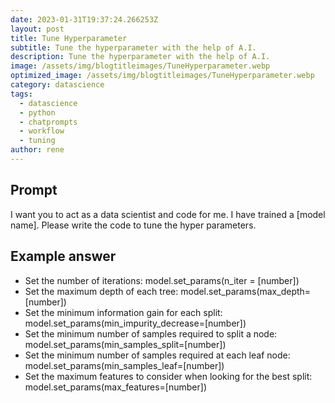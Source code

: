 ```yaml
---
date: 2023-01-31T19:37:24.266253Z
layout: post
title: Tune Hyperparameter
subtitle: Tune the hyperparameter with the help of A.I.
description: Tune the hyperparameter with the help of A.I.
image: /assets/img/blogtitleimages/TuneHyperparameter.webp
optimized_image: /assets/img/blogtitleimages/TuneHyperparameter.webp
category: datascience
tags:
  - datascience
  - python
  - chatprompts
  - workflow
  - tuning
author: rene
---
```


## Prompt

  <div class='promptinnerdivtop'>
    <div class='prompttextdiv'>
    <p>I want you to act as a data scientist and code for me. I have trained a [model name]. Please write the code to tune the hyper parameters.</p>
    </div>
  </div>


## Example answer
  <div class='promptinnerdivbottom' >
    <div class='prompttextdiv'>
    <p>

<ul>
  <li>Set the number of iterations: model.set_params(n_iter = [number])</li>
  <li>Set the maximum depth of each tree: model.set_params(max_depth=[number])</li>
  <li>Set the minimum information gain for each split: model.set_params(min_impurity_decrease=[number])</li>
  <li>Set the minimum number of samples required to split a node: model.set_params(min_samples_split=[number])</li>
  <li>Set the minimum number of samples required at each leaf node: model.set_params(min_samples_leaf=[number])</li>
  <li>Set the maximum features to consider when looking for the best split: model.set_params(max_features=[number])</li>
</ul></p>
    </div>
  </div>
